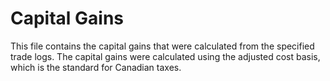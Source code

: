 # Capital Gains

This file contains the capital gains that were calculated from the specified trade logs.
The capital gains were calculated using the adjusted cost basis, which is the standard for Canadian taxes.
